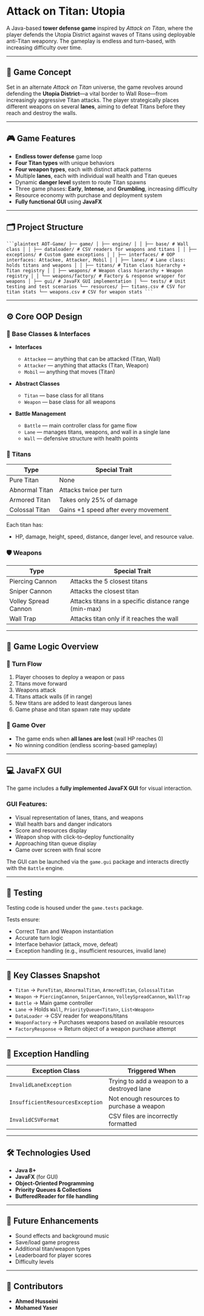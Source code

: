 # Attack on Titan: Utopia

A Java-based **tower defense game** inspired by *Attack on Titan*, where the player defends the Utopia District against waves of Titans using deployable anti-Titan weaponry. The gameplay is endless and turn-based, with increasing difficulty over time.

---

## 📖 Game Concept

Set in an alternate *Attack on Titan* universe, the game revolves around defending the **Utopia District**—a vital border to Wall Rose—from increasingly aggressive Titan attacks. The player strategically places different weapons on several **lanes**, aiming to defeat Titans before they reach and destroy the walls.

---

## 🎮 Game Features

- **Endless tower defense** game loop  
- **Four Titan types** with unique behaviors  
- **Four weapon types**, each with distinct attack patterns  
- Multiple **lanes**, each with individual wall health and Titan queues  
- Dynamic **danger level** system to route Titan spawns  
- Three game phases: **Early**, **Intense**, and **Grumbling**, increasing difficulty  
- Resource economy with purchase and deployment system
- **Fully functional GUI** using **JavaFX**

---

## 🗂️ Project Structure

<pre><code>```plaintext AOT-Game/ ├── game/ │ ├── engine/ │ │ ├── base/ # Wall class │ │ ├── dataloader/ # CSV readers for weapons and titans │ │ ├── exceptions/ # Custom game exceptions │ │ ├── interfaces/ # OOP interfaces: Attackee, Attacker, Mobil │ │ ├── lanes/ # Lane class: holds titans and weapons │ │ ├── titans/ # Titan class hierarchy + Titan registry │ │ ├── weapons/ # Weapon class hierarchy + Weapon registry │ │ └── weapons/factory/ # Factory & response wrapper for weapons │ ├── gui/ # JavaFX GUI implementation │ └── tests/ # Unit testing and test scenarios └── resources/ ├── titans.csv # CSV for titan stats └── weapons.csv # CSV for weapon stats ```</code></pre>

---

## ⚙️ Core OOP Design

### 🧱 Base Classes & Interfaces

- **Interfaces**
  - `Attackee` — anything that can be attacked (Titan, Wall)
  - `Attacker` — anything that attacks (Titan, Weapon)
  - `Mobil` — anything that moves (Titan)

- **Abstract Classes**
  - `Titan` — base class for all titans
  - `Weapon` — base class for all weapons

- **Battle Management**
  - `Battle` — main controller class for game flow
  - `Lane` — manages titans, weapons, and wall in a single lane
  - `Wall` — defensive structure with health points

### 👹 Titans

| Type            | Special Trait                                |
|-----------------|-----------------------------------------------|
| Pure Titan      | None                                          |
| Abnormal Titan  | Attacks twice per turn                        |
| Armored Titan   | Takes only 25% of damage                      |
| Colossal Titan  | Gains +1 speed after every movement           |

Each titan has:
- HP, damage, height, speed, distance, danger level, and resource value.

### 🛡️ Weapons

| Type                | Special Trait                                                |
|---------------------|--------------------------------------------------------------|
| Piercing Cannon     | Attacks the 5 closest titans                                 |
| Sniper Cannon       | Attacks the closest titan                                    |
| Volley Spread Cannon| Attacks titans in a specific distance range (min-max)        |
| Wall Trap           | Attacks titan only if it reaches the wall                    |

---

## 🧠 Game Logic Overview

### 🔁 Turn Flow
1. Player chooses to deploy a weapon or pass
2. Titans move forward
3. Weapons attack
4. Titans attack walls (if in range)
5. New titans are added to least dangerous lanes
6. Game phase and titan spawn rate may update

### 🛑 Game Over
- The game ends when **all lanes are lost** (wall HP reaches 0)
- No winning condition (endless scoring-based gameplay)

---

## 💻 JavaFX GUI

The game includes a **fully implemented JavaFX GUI** for visual interaction.

### GUI Features:
- Visual representation of lanes, titans, and weapons
- Wall health bars and danger indicators
- Score and resources display
- Weapon shop with click-to-deploy functionality
- Approaching titan queue display
- Game over screen with final score

The GUI can be launched via the `game.gui` package and interacts directly with the `Battle` engine.

---

## 🧪 Testing

Testing code is housed under the `game.tests` package.

Tests ensure:
- Correct Titan and Weapon instantiation
- Accurate turn logic
- Interface behavior (attack, move, defeat)
- Exception handling (e.g., insufficient resources, invalid lane)

---

## 🧱 Key Classes Snapshot

- `Titan` → `PureTitan`, `AbnormalTitan`, `ArmoredTitan`, `ColossalTitan`
- `Weapon` → `PiercingCannon`, `SniperCannon`, `VolleySpreadCannon`, `WallTrap`
- `Battle` → Main game controller
- `Lane` → Holds `Wall`, `PriorityQueue<Titan>`, `List<Weapon>`
- `DataLoader` → CSV reader for weapons/titans
- `WeaponFactory` → Purchases weapons based on available resources
- `FactoryResponse` → Return object of a weapon purchase attempt

---

## 🚨 Exception Handling

| Exception Class                  | Triggered When                                        |
|----------------------------------|--------------------------------------------------------|
| `InvalidLaneException`          | Trying to add a weapon to a destroyed lane             |
| `InsufficientResourcesException`| Not enough resources to purchase a weapon              |
| `InvalidCSVFormat`              | CSV files are incorrectly formatted                    |

---

## 🛠️ Technologies Used

- **Java 8+**
- **JavaFX** (for GUI)
- **Object-Oriented Programming**
- **Priority Queues & Collections**
- **BufferedReader for file handling**

---

## 📌 Future Enhancements

- Sound effects and background music
- Save/load game progress
- Additional titan/weapon types
- Leaderboard for player scores
- Difficulty levels

---

## 👥 Contributors

- **Ahmed Husseini**
- **Mohamed Yaser**
